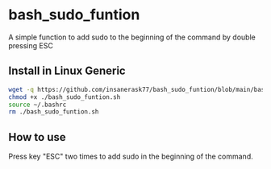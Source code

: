 # bash_sudo_funtion
A simple function to add sudo to the beginning of the command by double pressing ESC


## Install in Linux Generic

```bash
wget -q https://github.com/insanerask77/bash_sudo_funtion/blob/main/bash_sudo_funtion.sh
chmod +x ./bash_sudo_funtion.sh
source ~/.bashrc
rm ./bash_sudo_funtion.sh
```

## How to use

 Press key "ESC" two times to add sudo in the beginning of the command.
